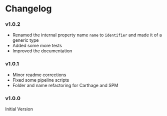 # Changelog

### v1.0.2

- Renamed the internal property name `name` to `identifier` and made it of a generic type
- Added some more tests
- Improved the documentation

### v1.0.1

- Minor readme corrections
- Fixed some pipeline scripts
- Folder and name refactoring for Carthage and SPM

### v1.0.0

Initial Version